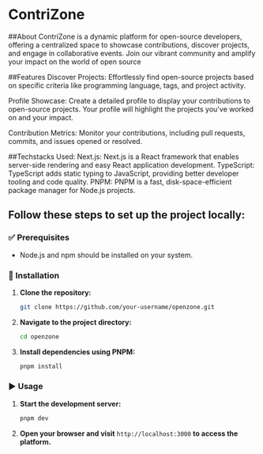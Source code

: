 # ContriZone
##About
ContriZone is a dynamic platform for open-source developers, offering a centralized space to showcase contributions, discover projects, and engage in collaborative events. Join our vibrant community and amplify your impact on the world of open source

##Features
 Discover Projects: Effortlessly find open-source projects based on specific criteria like programming language, tags, and project activity.

 Profile Showcase: Create a detailed profile to display your contributions to open-source projects. Your profile will highlight the projects you've worked on and your impact.

Contribution Metrics: Monitor your contributions, including pull requests, commits, and issues opened or resolved.

##Techstacks Used:
Next.js: Next.js is a React framework that enables server-side rendering and easy React application development.
TypeScript: TypeScript adds static typing to JavaScript, providing better developer tooling and code quality.
PNPM: PNPM is a fast, disk-space-efficient package manager for Node.js projects.

## Follow these steps to set up the project locally:

### ✅ Prerequisites
- Node.js and npm should be installed on your system.

### 💾 Installation
1. **Clone the repository:**
    ```bash
    git clone https://github.com/your-username/openzone.git
    ```
2. **Navigate to the project directory:**
    ```bash
    cd openzone
    ```
3. **Install dependencies using PNPM:**
    ```bash
    pnpm install
    ```

### ▶️ Usage
1. **Start the development server:**
    ```bash
    pnpm dev
    ```
2. **Open your browser and visit** `http://localhost:3000` **to access the platform.**

